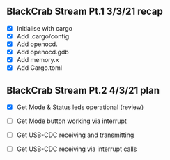 ## BlackCrab Stream Pt.1 3/3/21 recap
- [x] Initialise with cargo
- [x] Add .cargo/config
- [x] Add openocd.
- [x] Add openocd.gdb
- [x] Add memory.x
- [x] Add Cargo.toml
## BlackCrab Stream Pt.2 4/3/21 plan
- [x] Get Mode & Status leds operational (review)
- [ ] Get Mode button working via interrupt
- [ ] Get USB-CDC receiving and transmitting
- [ ] Get USB-CDC receiving via interrupt calls

